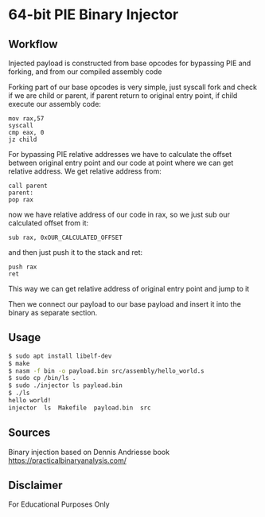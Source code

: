 # 64-bit PIE Binary Injector

## Workflow

Injected payload is constructed from base opcodes for bypassing PIE and forking, and from our compiled assembly code

Forking part of our base opcodes is very simple, just syscall fork and check if we are child or parent, if parent return to original entry point, if child execute our assembly code:

```assembly
mov rax,57
syscall
cmp eax, 0
jz child
```

For bypassing PIE relative addresses we have to calculate the offset between original entry point and our code at point where we can get relative address. We get relative address from:

```assembly
call parent
parent:
pop rax
```

now we have relative address of our code in rax, so we just sub our calculated offset from it:

```assembly
sub rax, 0xOUR_CALCULATED_OFFSET
```

and then just push it to the stack and ret:

```assembly
push rax
ret
```

This way we can get relative address of original entry point and jump to it

Then we connect our payload to our base payload and insert it into the binary as separate section.

## Usage

```bash
$ sudo apt install libelf-dev
$ make
$ nasm -f bin -o payload.bin src/assembly/hello_world.s
$ sudo cp /bin/ls .
$ sudo ./injector ls payload.bin
$ ./ls
hello world!
injector  ls  Makefile	payload.bin  src
```

## Sources

Binary injection based on Dennis Andriesse book
https://practicalbinaryanalysis.com/  

## Disclaimer

For Educational Purposes Only
